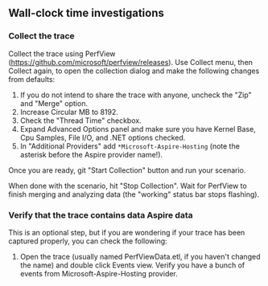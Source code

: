 ## Wall-clock time investigations

### Collect the trace
Collect the trace using PerfView (https://github.com/microsoft/perfview/releases). Use Collect menu, then Collect again, to open the collection dialog and make the following changes from defaults:

1. If you do not intend to share the trace with anyone, uncheck the "Zip" and "Merge" option.
1. Increase Circular MB to 8192.
1. Check the "Thread Time" checkbox.
1. Expand Advanced Options panel and make sure you have Kernel Base, Cpu Samples, File I/O, and .NET options checked.
1. In "Additional Providers" add `*Microsoft-Aspire-Hosting` (note the asterisk before the Aspire provider name!).

Once you are ready, git "Start Collection" button and run your scenario.

When done with the scenario, hit "Stop Collection". Wait for PerfView to finish merging and analyzing data (the "working" status bar stops flashing).

### Verify that the trace contains data Aspire data

This is an optional step, but if you are wondering if your trace has been captured properly, you can check the following:

1. Open the trace (usually named PerfViewData.etl, if you haven't changed the name) and double click Events view. Verify you have a bunch of events from Microsoft-Aspire-Hosting provider.


